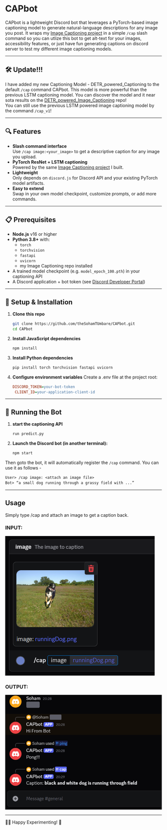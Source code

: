 # CAPbot

CAPbot is a lightweight Discord bot that leverages a PyTorch-based image captioning model to generate natural-language descriptions for any image you post. It wraps my [Image Captioning project](https://github.com/theSohamTUmbare/Image-Captioning-in-Pytorch) in a simple `/cap` slash command so you can utlize this bot to get alt-text for your images, accessibility features, or just have fun generating captions on discord server to test my different image captioning models.

---

## 🛠️ Update!!!

I have added my new Captioning Model - DETR_powered_Captioning to the default `/cap` command CAPbot. This model is more powerful than the previous LSTM captioning model. You can discover the model and it near sota results on the [DETR_powered_Image_Captioning](https://github.com/theSohamTUmbare/DETR_powered_image_captioning) repo! </br>
You can still use the previous LSTM powered image captioning model by the command `/cap_v1`!

---

## 🔍 Features

- **Slash command interface**  
  Use `/cap image:<your_image>` to get a descriptive caption for any image you upload.
- **PyTorch ResNet + LSTM captioning**  
  Powered by the same [Image Captioning project](https://github.com/theSohamTUmbare/Image-Captioning-in-Pytorch) I built.
- **Lightweight**  
  Only depends on `discord.js` for Discord API and your existing PyTorch model artifacts.
- **Easy to extend**  
  Swap in your own model checkpoint, customize prompts, or add more commands.

---

## 📋 Prerequisites

- **Node.js** v16 or higher  
- **Python 3.8+** with:
  - `torch`
  - `torchvision`
  - `fastapi`
  - `uvicorn`
  - my Image Captioning repo installed 
- A trained model checkpoint (e.g. `model_epoch_100.pth`) in your captioning API
- A Discord application + bot token (see [Discord Developer Portal](https://discord.com/developers/applications))

---

## 🚀 Setup & Installation

1. **Clone this repo**  
   ```bash
   git clone https://github.com/theSohamTUmbare/CAPbot.git
   cd CAPbot
2. **Install JavaScript dependencies**
   ```bash
   npm install
3. **Install Python dependencies**
   ```bash
   pip install torch torchvision fastapi uvicorn
4. **Configure environment variables**
   Create a .env file at the project root:
   ```ini
   DISCORD_TOKEN=your-bot-token
    CLIENT_ID=your-application-client-id

---

## 🏃 Running the Bot

1. **start the captioning API**
   ```bash
   run predict.py
2. **Launch the Discord bot (in another terminal):**
   ```bash
   npm start
Then goto the bot, it will automatically register the `/cap` command. You can use it as follows - 
  ```txt
  User> /cap image: <attach an image file>
  Bot> “a small dog running through a grassy field with ...”
  ```
---

## Usage
Simply type /cap and attach an image to get a caption back.
### INPUT: 
![input](results/input.png) 
### OUTPUT: 
![output](results/output.png)

---
🧑‍💻 Happy Experimenting! 🔬

